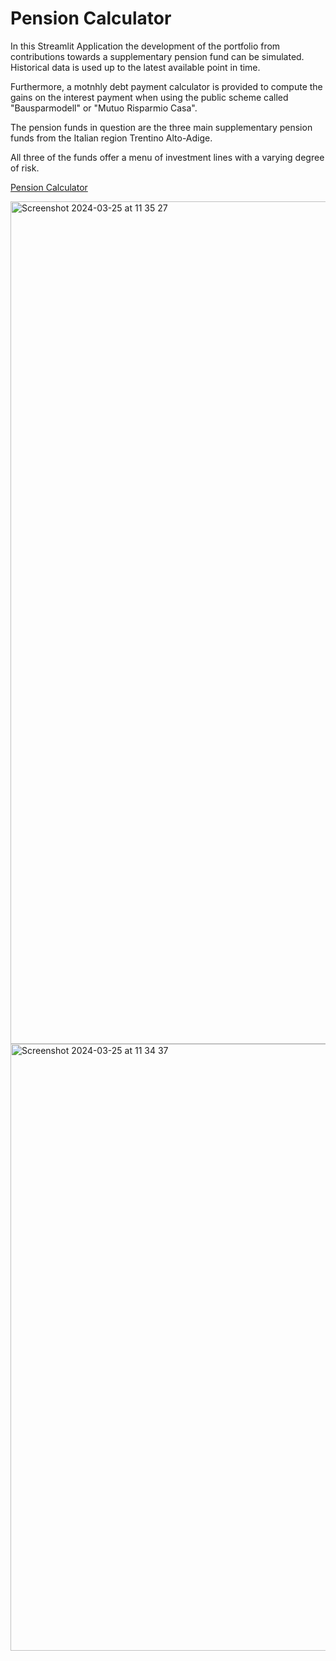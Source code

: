 # Pension Calculator

In this Streamlit Application the development of the portfolio from contributions towards a supplementary pension fund can be simulated. Historical data is used up to the latest available point in time.

Furthermore, a motnhly debt payment calculator is provided to compute the gains on the interest payment when using the public scheme called "Bausparmodell" or "Mutuo Risparmio Casa".

The pension funds in question are the three main supplementary pension funds from the Italian region Trentino Alto-Adige.

All three of the funds offer a menu of investment lines with a varying degree of risk.

[Pension Calculator](https://pension-calculator-mdvswyf7wq-ew.a.run.app/)


<img width="1348" alt="Screenshot 2024-03-25 at 11 35 27" src="https://github.com/Schesch/pension_calculator/assets/57675828/ebfa0c4c-a134-4806-83cd-dd83ff303cb5">



<img width="971" alt="Screenshot 2024-03-25 at 11 34 37" src="https://github.com/Schesch/pension_calculator/assets/57675828/a934eb77-a2fd-4641-b178-1257b8281795">
